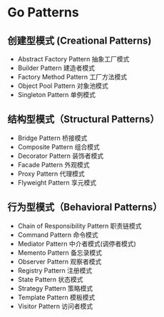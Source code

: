 # Go Patterns

## 创建型模式 (Creational Patterns)
* Abstract Factory Pattern 抽象工厂模式
* Builder Pattern 建造者模式
* Factory Method Pattern 工厂方法模式
* Object Pool Pattern 对象池模式
* Singleton Pattern 单例模式

## 结构型模式（Structural Patterns）
* Bridge Pattern 桥接模式
* Composite Pattern 组合模式
* Decorator Pattern 装饰者模式
* Facade Pattern 外观模式
* Proxy Pattern 代理模式
* Flyweight Pattern 享元模式

## 行为型模式（Behavioral Patterns）
* Chain of Responsibility Pattern 职责链模式
* Command Pattern 命令模式
* Mediator Pattern 中介者模式(调停者模式)
* Memento Pattern 备忘录模式
* Observer Pattern 观察者模式
* Registry Pattern 注册模式
* State Pattern 状态模式
* Strategy Pattern 策略模式
* Template Pattern 模板模式
* Visitor Pattern 访问者模式